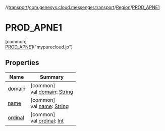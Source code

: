 //[transport](../../../../index.md)/[com.genesys.cloud.messenger.transport](../../index.md)/[Region](../index.md)/[PROD_APNE1](index.md)

# PROD_APNE1

[common]\
[PROD_APNE1](index.md)("mypurecloud.jp")

## Properties

| Name | Summary |
|---|---|
| [domain](../domain.md) | [common]<br>val [domain](../domain.md): [String](https://kotlinlang.org/api/latest/jvm/stdlib/kotlin/-string/index.html) |
| [name](../-p-r-o-d/index.md#-372974862%2FProperties%2F1011328436) | [common]<br>val [name](../-p-r-o-d/index.md#-372974862%2FProperties%2F1011328436): [String](https://kotlinlang.org/api/latest/jvm/stdlib/kotlin/-string/index.html) |
| [ordinal](../-p-r-o-d/index.md#-739389684%2FProperties%2F1011328436) | [common]<br>val [ordinal](../-p-r-o-d/index.md#-739389684%2FProperties%2F1011328436): [Int](https://kotlinlang.org/api/latest/jvm/stdlib/kotlin/-int/index.html) |
